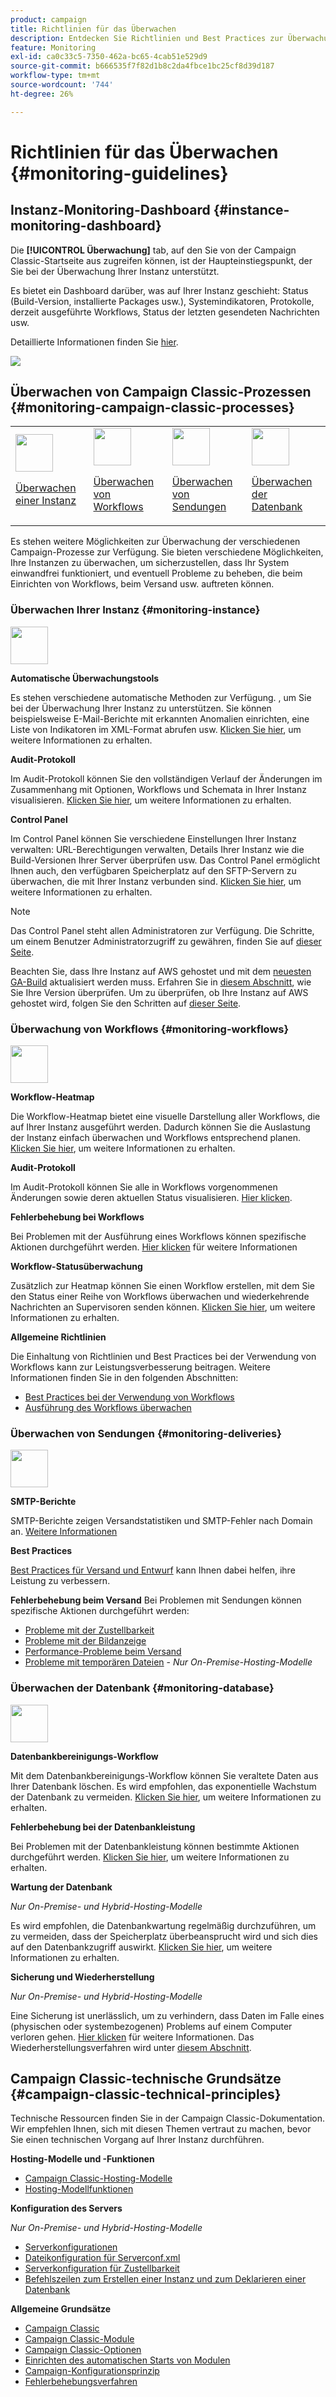 ```yaml
---
product: campaign
title: Richtlinien für das Überwachen
description: Entdecken Sie Richtlinien und Best Practices zur Überwachung von Campaign-Instanzen und -Prozessen
feature: Monitoring
exl-id: ca0c33c5-7350-462a-bc65-4cab51e529d9
source-git-commit: b666535f7f82d1b8c2da4fbce1bc25cf8d39d187
workflow-type: tm+mt
source-wordcount: '744'
ht-degree: 26%

---
```


# Richtlinien für das Überwachen {#monitoring-guidelines}



## Instanz-Monitoring-Dashboard {#instance-monitoring-dashboard}

Die **[!UICONTROL Überwachung]** tab, auf den Sie von der Campaign Classic-Startseite aus zugreifen können, ist der Haupteinstiegspunkt, der Sie bei der Überwachung Ihrer Instanz unterstützt.

Es bietet ein Dashboard darüber, was auf Ihrer Instanz geschieht: Status (Build-Version, installierte Packages usw.), Systemindikatoren, Protokolle, derzeit ausgeführte Workflows, Status der letzten gesendeten Nachrichten usw.

Detaillierte Informationen finden Sie [hier](../../production/using/monitoring-processes.md).

![](assets/monitoring_tab.png)

## Überwachen von Campaign Classic-Prozessen {#monitoring-campaign-classic-processes}

<table>
<tr><td><img src="assets/do-not-localize/icon_system.svg" width="60px"><p><a href="#monitoring-instance">Überwachen einer Instanz</a></p></td>
<td><img src="assets/do-not-localize/icon_workflows.svg" width="60px"><p><a href="#monitoring-workflows">Überwachen von Workflows</a></p></td>
<td><img src="assets/do-not-localize/icon_send.svg" width="60px"><p><a href="#monitoring-deliveries">Überwachen von Sendungen</a></p></td>
<td><img src="assets/do-not-localize/icon_database.svg" width="60px"><p><a href="#monitoring-database">Überwachen der Datenbank</a></p></td></tr>
</table>

Es stehen weitere Möglichkeiten zur Überwachung der verschiedenen Campaign-Prozesse zur Verfügung. Sie bieten verschiedene Möglichkeiten, Ihre Instanzen zu überwachen, um sicherzustellen, dass Ihr System einwandfrei funktioniert, und eventuell Probleme zu beheben, die beim Einrichten von Workflows, beim Versand usw. auftreten können.

### Überwachen Ihrer Instanz {#monitoring-instance}

<img src="assets/do-not-localize/icon_system.svg" width="60px">

**Automatische Überwachungstools**

Es stehen verschiedene automatische Methoden zur Verfügung. , um Sie bei der Überwachung Ihrer Instanz zu unterstützen. Sie können beispielsweise E-Mail-Berichte mit erkannten Anomalien einrichten, eine Liste von Indikatoren im XML-Format abrufen usw. [Klicken Sie hier](../../production/using/monitoring-processes.md#automatic-monitoring), um weitere Informationen zu erhalten.

**Audit-Protokoll**

Im Audit-Protokoll können Sie den vollständigen Verlauf der Änderungen im Zusammenhang mit Optionen, Workflows und Schemata in Ihrer Instanz visualisieren. [Klicken Sie hier](../../production/using/audit-trail.md), um weitere Informationen zu erhalten.

**Control Panel**

Im Control Panel können Sie verschiedene Einstellungen Ihrer Instanz verwalten: URL-Berechtigungen verwalten, Details Ihrer Instanz wie die Build-Versionen Ihrer Server überprüfen usw. Das Control Panel ermöglicht Ihnen auch, den verfügbaren Speicherplatz auf den SFTP-Servern zu überwachen, die mit Ihrer Instanz verbunden sind. [Klicken Sie hier](https://experienceleague.adobe.com/docs/control-panel/using/control-panel-home.html?lang=de), um weitere Informationen zu erhalten.

>[!NOTE]
>
>Das Control Panel steht allen Administratoren zur Verfügung. Die Schritte, um einem Benutzer Administratorzugriff zu gewähren, finden Sie auf [dieser Seite](https://experienceleague.adobe.com/docs/control-panel/using/discover-control-panel/managing-permissions.html?lang=de#discover-control-panel).
>
>Beachten Sie, dass Ihre Instanz auf AWS gehostet und mit dem [neuesten GA-Build](../../rn/using/rn-overview.md) aktualisiert werden muss. Erfahren Sie in [diesem Abschnitt](../../platform/using/launching-adobe-campaign.md#getting-your-campaign-version), wie Sie Ihre Version überprüfen. Um zu überprüfen, ob Ihre Instanz auf AWS gehostet wird, folgen Sie den Schritten auf [dieser Seite](https://experienceleague.adobe.com/docs/control-panel/using/faq.html?lang=de).

### Überwachung von Workflows {#monitoring-workflows}

<img src="assets/do-not-localize/icon_workflows.svg" width="60px">

**Workflow-Heatmap**

Die Workflow-Heatmap bietet eine visuelle Darstellung aller Workflows, die auf Ihrer Instanz ausgeführt werden. Dadurch können Sie die Auslastung der Instanz einfach überwachen und Workflows entsprechend planen. [Klicken Sie hier](../../workflow/using/heatmap.md), um weitere Informationen zu erhalten.

**Audit-Protokoll**

Im Audit-Protokoll können Sie alle in Workflows vorgenommenen Änderungen sowie deren aktuellen Status visualisieren. [Hier klicken](../../production/using/audit-trail.md).

**Fehlerbehebung bei Workflows**

Bei Problemen mit der Ausführung eines Workflows können spezifische Aktionen durchgeführt werden. [Hier klicken](../../production/using/workflow-execution.md) für weitere Informationen

**Workflow-Statusüberwachung**

Zusätzlich zur Heatmap können Sie einen Workflow erstellen, mit dem Sie den Status einer Reihe von Workflows überwachen und wiederkehrende Nachrichten an Supervisoren senden können. [Klicken Sie hier](../../workflow/using/supervising-workflows.md), um weitere Informationen zu erhalten.

**Allgemeine Richtlinien**

Die Einhaltung von Richtlinien und Best Practices bei der Verwendung von Workflows kann zur Leistungsverbesserung beitragen. Weitere Informationen finden Sie in den folgenden Abschnitten:
* [Best Practices bei der Verwendung von Workflows](../../workflow/using/workflow-best-practices.md)
* [Ausführung des Workflows überwachen](../../workflow/using/monitoring-workflow-execution.md)

### Überwachen von Sendungen {#monitoring-deliveries}

<img src="assets/do-not-localize/icon_send.svg" width="60px">

**SMTP-Berichte**

SMTP-Berichte zeigen Versandstatistiken und SMTP-Fehler nach Domain an. [Weitere Informationen](../../production/using/monitoring-processes.md)

**Best Practices**

[Best Practices für Versand und Entwurf](../../delivery/using/delivery-best-practices.md) kann Ihnen dabei helfen, ihre Leistung zu verbessern.

**Fehlerbehebung beim Versand**
Bei Problemen mit Sendungen können spezifische Aktionen durchgeführt werden:
* [Probleme mit der Zustellbarkeit](../../production/using/performance-and-throughput-issues.md#deliverability_issues)
* [Probleme mit der Bildanzeige](../../production/using/image-display-issues.md)
* [Performance-Probleme beim Versand](../../delivery/using/delivery-performances.md)
* [Probleme mit temporären Dateien](../../production/using/temporary-files.md) - *Nur On-Premise-Hosting-Modelle*

### Überwachen der Datenbank {#monitoring-database}

<img src="assets/do-not-localize/icon_database.svg" width="60px">

**Datenbankbereinigungs-Workflow**

Mit dem Datenbankbereinigungs-Workflow können Sie veraltete Daten aus Ihrer Datenbank löschen. Es wird empfohlen, das exponentielle Wachstum der Datenbank zu vermeiden. [Klicken Sie hier](../../production/using/database-cleanup-workflow.md), um weitere Informationen zu erhalten.

**Fehlerbehebung bei der Datenbankleistung**

Bei Problemen mit der Datenbankleistung können bestimmte Aktionen durchgeführt werden. [Klicken Sie hier](../../production/using/database-performances.md), um weitere Informationen zu erhalten.

**Wartung der Datenbank**

*Nur On-Premise- und Hybrid-Hosting-Modelle*

Es wird empfohlen, die Datenbankwartung regelmäßig durchzuführen, um zu vermeiden, dass der Speicherplatz überbeansprucht wird und sich dies auf den Datenbankzugriff auswirkt. [Klicken Sie hier](../../production/using/recommendations.md), um weitere Informationen zu erhalten.

**Sicherung und Wiederherstellung**

*Nur On-Premise- und Hybrid-Hosting-Modelle*

Eine Sicherung ist unerlässlich, um zu verhindern, dass Daten im Falle eines (physischen oder systembezogenen) Problems auf einem Computer verloren gehen. [Hier klicken](../../production/using/backup.md) für weitere Informationen. Das Wiederherstellungsverfahren wird unter [diesem Abschnitt](../../production/using/restoration.md).

## Campaign Classic-technische Grundsätze {#campaign-classic-technical-principles}

Technische Ressourcen finden Sie in der Campaign Classic-Dokumentation. Wir empfehlen Ihnen, sich mit diesen Themen vertraut zu machen, bevor Sie einen technischen Vorgang auf Ihrer Instanz durchführen.

**Hosting-Modelle und -Funktionen**

* [Campaign Classic-Hosting-Modelle](../../installation/using/hosting-models.md)
* [Hosting-Modellfunktionen](../../installation/using/capability-matrix.md)

**Konfiguration des Servers**

*Nur On-Premise- und Hybrid-Hosting-Modelle*

* [Serverkonfigurationen](../../installation/using/configuring-campaign-server.md)
* [Dateikonfiguration für Serverconf.xml](../../installation/using/the-server-configuration-file.md)
* [Serverkonfiguration für Zustellbarkeit](../../installation/using/email-deliverability.md)
* [Befehlszeilen zum Erstellen einer Instanz und zum Deklarieren einer Datenbank](../../installation/using/command-lines.md)

**Allgemeine Grundsätze**

* [Campaign Classic](../../production/using/general-architecture.md)
* [Campaign Classic-Module](../../production/using/operating-principle.md)
* [Campaign Classic-Optionen](../../installation/using/configuring-campaign-options.md)
* [Einrichten des automatischen Starts von Modulen](../../production/using/administration.md)
* [Campaign-Konfigurationsprinzip](../../production/using/configuration-principle.md)
* [Fehlerbehebungsverfahren](../../production/using/performance-and-throughput-issues.md)
